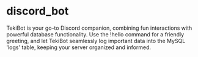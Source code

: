 # discord_bot
TekiBot is your go-to Discord companion, combining fun interactions with powerful database functionality. Use the !hello command for a friendly greeting, and let TekiBot seamlessly log important data into the MySQL 'logs' table, keeping your server organized and informed.
